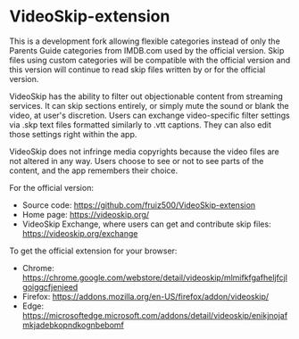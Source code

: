 # VideoSkip-extension

This is a development fork allowing flexible categories instead of only the Parents Guide categories from IMDB.com used by the official version. Skip files using custom categories will be compatible with the official version and this version will continue to read skip files written by or for the official version.

VideoSkip has the ability to filter out objectionable content from streaming services. It can skip sections entirely, or simply mute the sound or blank the video, at user's discretion. Users can exchange video-specific filter settings via .skp text files formatted similarly to .vtt captions. They can also edit those settings right within the app.

VideoSkip does not infringe media copyrights because the video files are not altered in any way. Users choose to see or not to see parts of the content, and the app remembers their choice.

For the official version:
- Source code: https://github.com/fruiz500/VideoSkip-extension 
- Home page: https://videoskip.org/
- VideoSkip Exchange, where users can get and contribute skip files:  https://videoskip.org/exchange

To get the official extension for your browser:
- Chrome: https://chrome.google.com/webstore/detail/videoskip/mlmifkfgafheljfcjlgoiggcfjenjeed
- Firefox: https://addons.mozilla.org/en-US/firefox/addon/videoskip/
- Edge: https://microsoftedge.microsoft.com/addons/detail/videoskip/enikjnojafmkjadebkopndkognbebomf
